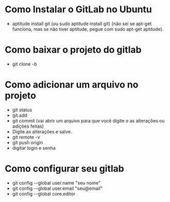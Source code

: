 # Como Instalar o GitLab no Ubuntu
- aptitude install git (ou sudo aptitude install git)
(não sei se apt-get funciona, mas se não tiver aptitude, pegue com sudo apt-get aptitude).

# Como baixar o projeto do gitlab
- git clone <url do projeto> -b <nome da branch>

# Como adicionar um arquivo no projeto
- git status
- git add <arquivo>
- git commit (vai abrir um arquivo para que você digite o as alterações ou adições feitas)
- Digite as alterações e salve.
- git remote -v
- git push origin <nome da branch>
- digitar login e senha

# Como configurar seu gitlab
- git config --global user.name "seu nome"
- git config --global user.email "seu@email"
- git config --global core.editor <nome do seu editor de texto>

